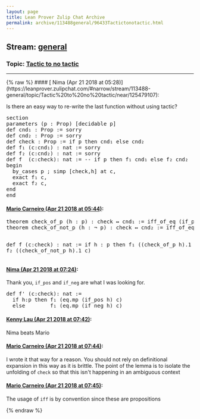 ```yaml
---
layout: page
title: Lean Prover Zulip Chat Archive 
permalink: archive/113488general/96433Tactictonotactic.html
---
```


## Stream: [general](https://leanprover-community.github.io/archive/113488general/index.html)
### Topic: [Tactic to no tactic](https://leanprover-community.github.io/archive/113488general/96433Tactictonotactic.html)

---

<base href="https://leanprover.zulipchat.com">
{% raw %}
#### [ Nima (Apr 21 2018 at 05:28)](https://leanprover.zulipchat.com/#narrow/stream/113488-general/topic/Tactic%20to%20no%20tactic/near/125479107):
<p>Is there an easy way to re-write the last function without using tactic?</p>
<div class="codehilite"><pre><span></span><span class="kn">section</span>
<span class="kn">parameters</span> <span class="o">(</span><span class="n">p</span> <span class="o">:</span> <span class="kt">Prop</span><span class="o">)</span> <span class="o">[</span><span class="n">decidable</span> <span class="n">p</span><span class="o">]</span>
<span class="n">def</span> <span class="n">cnd₁</span> <span class="o">:</span> <span class="kt">Prop</span> <span class="o">:=</span> <span class="n">sorry</span>
<span class="n">def</span> <span class="n">cnd₂</span> <span class="o">:</span> <span class="kt">Prop</span> <span class="o">:=</span> <span class="n">sorry</span>
<span class="n">def</span> <span class="kn">check</span> <span class="o">:</span> <span class="kt">Prop</span> <span class="o">:=</span> <span class="k">if</span> <span class="n">p</span> <span class="k">then</span> <span class="n">cnd₁</span> <span class="k">else</span> <span class="n">cnd₂</span>
<span class="n">def</span> <span class="n">f₁</span> <span class="o">(</span><span class="n">c</span><span class="o">:</span><span class="n">cnd₁</span><span class="o">)</span> <span class="o">:</span> <span class="n">nat</span> <span class="o">:=</span> <span class="n">sorry</span>
<span class="n">def</span> <span class="n">f₂</span> <span class="o">(</span><span class="n">c</span><span class="o">:</span><span class="n">cnd₂</span><span class="o">)</span> <span class="o">:</span> <span class="n">nat</span> <span class="o">:=</span> <span class="n">sorry</span>
<span class="n">def</span> <span class="n">f</span>  <span class="o">(</span><span class="n">c</span><span class="o">:</span><span class="kn">check</span><span class="o">):</span> <span class="n">nat</span> <span class="o">:=</span> <span class="c1">-- if p then f₁ cnd₁ else f₂ cnd₂</span>
<span class="k">begin</span>
  <span class="n">by_cases</span> <span class="n">p</span> <span class="bp">;</span> <span class="n">simp</span> <span class="o">[</span><span class="kn">check</span><span class="o">,</span><span class="n">h</span><span class="o">]</span> <span class="n">at</span> <span class="n">c</span><span class="o">,</span>
  <span class="n">exact</span> <span class="n">f₁</span> <span class="n">c</span><span class="o">,</span>
  <span class="n">exact</span> <span class="n">f₂</span> <span class="n">c</span><span class="o">,</span>
<span class="kn">end</span>
<span class="kn">end</span>
</pre></div>

#### [ Mario Carneiro (Apr 21 2018 at 05:44)](https://leanprover.zulipchat.com/#narrow/stream/113488-general/topic/Tactic%20to%20no%20tactic/near/125479500):
<div class="codehilite"><pre><span></span>theorem check_of_p (h : p) : check ↔ cnd₁ := iff_of_eq (if_pos h)
theorem check_of_not_p (h : ¬ p) : check ↔ cnd₂ := iff_of_eq (if_neg h)

def f (c:check) : nat :=
if h : p then
  f₁ ((check_of_p h).1 c)
else
  f₂ ((check_of_not_p h).1 c)
</pre></div>

#### [ Nima (Apr 21 2018 at 07:24)](https://leanprover.zulipchat.com/#narrow/stream/113488-general/topic/Tactic%20to%20no%20tactic/near/125481942):
<p>Thank you, <code>if_pos</code> and <code>if_neg</code> are what I was looking for.</p>
<div class="codehilite"><pre><span></span><span class="n">def</span> <span class="n">f&#39;</span> <span class="o">(</span><span class="n">c</span><span class="o">:</span><span class="kn">check</span><span class="o">):</span> <span class="n">nat</span> <span class="o">:=</span>
  <span class="k">if</span> <span class="n">h</span><span class="o">:</span><span class="n">p</span> <span class="k">then</span> <span class="n">f₁</span> <span class="o">(</span><span class="n">eq</span><span class="bp">.</span><span class="n">mp</span> <span class="o">(</span><span class="n">if_pos</span> <span class="n">h</span><span class="o">)</span> <span class="n">c</span><span class="o">)</span>
  <span class="k">else</span>        <span class="n">f₁</span> <span class="o">(</span><span class="n">eq</span><span class="bp">.</span><span class="n">mp</span> <span class="o">(</span><span class="n">if_neg</span> <span class="n">h</span><span class="o">)</span> <span class="n">c</span><span class="o">)</span>
</pre></div>

#### [ Kenny Lau (Apr 21 2018 at 07:42)](https://leanprover.zulipchat.com/#narrow/stream/113488-general/topic/Tactic%20to%20no%20tactic/near/125482384):
<p>Nima beats Mario</p>

#### [ Mario Carneiro (Apr 21 2018 at 07:44)](https://leanprover.zulipchat.com/#narrow/stream/113488-general/topic/Tactic%20to%20no%20tactic/near/125482438):
<p>I wrote it that way for a reason. You should not rely on definitional expansion in this way as it is brittle. The point of the lemma is to isolate the unfolding of <code>check</code> so that this isn't happening in an ambiguous context</p>

#### [ Mario Carneiro (Apr 21 2018 at 07:45)](https://leanprover.zulipchat.com/#narrow/stream/113488-general/topic/Tactic%20to%20no%20tactic/near/125482447):
<p>The usage of <code>iff</code> is by convention since these are propositions</p>


{% endraw %}
